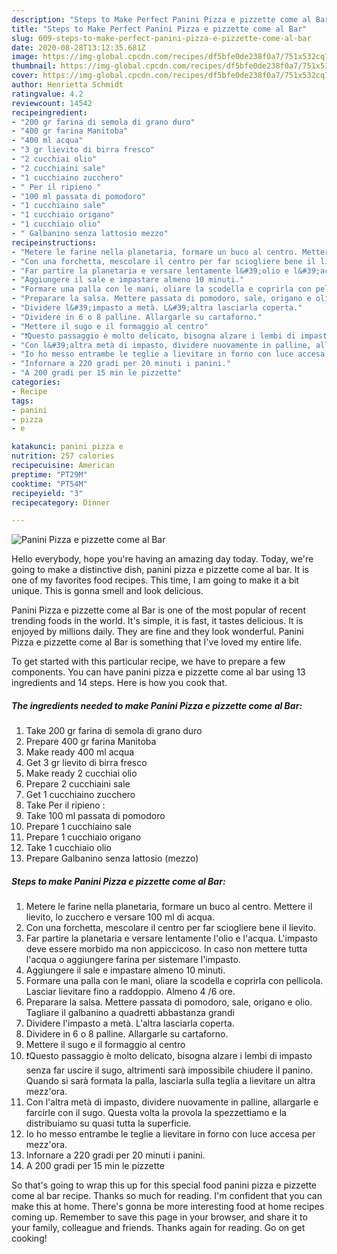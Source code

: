 ```yaml
---
description: "Steps to Make Perfect Panini Pizza e pizzette come al Bar"
title: "Steps to Make Perfect Panini Pizza e pizzette come al Bar"
slug: 609-steps-to-make-perfect-panini-pizza-e-pizzette-come-al-bar
date: 2020-08-28T13:12:35.681Z
image: https://img-global.cpcdn.com/recipes/df5bfe0de238f0a7/751x532cq70/panini-pizza-e-pizzette-come-al-bar-recipe-main-photo.jpg
thumbnail: https://img-global.cpcdn.com/recipes/df5bfe0de238f0a7/751x532cq70/panini-pizza-e-pizzette-come-al-bar-recipe-main-photo.jpg
cover: https://img-global.cpcdn.com/recipes/df5bfe0de238f0a7/751x532cq70/panini-pizza-e-pizzette-come-al-bar-recipe-main-photo.jpg
author: Henrietta Schmidt
ratingvalue: 4.2
reviewcount: 14542
recipeingredient:
- "200 gr farina di semola di grano duro"
- "400 gr farina Manitoba"
- "400 ml acqua"
- "3 gr lievito di birra fresco"
- "2 cucchiai olio"
- "2 cucchiaini sale"
- "1 cucchiaino zucchero"
- " Per il ripieno "
- "100 ml passata di pomodoro"
- "1 cucchiaino sale"
- "1 cucchiaio origano"
- "1 cucchiaio olio"
- " Galbanino senza lattosio mezzo"
recipeinstructions:
- "Metere le farine nella planetaria, formare un buco al centro. Mettere il lievito, lo zucchero e versare 100 ml di acqua."
- "Con una forchetta, mescolare il centro per far sciogliere bene il lievito."
- "Far partire la planetaria e versare lentamente l&#39;olio e l&#39;acqua. L&#39;impasto deve essere morbido ma non appiccicoso. In caso non mettere tutta l&#39;acqua o aggiungere farina per sistemare l&#39;impasto."
- "Aggiungere il sale e impastare almeno 10 minuti."
- "Formare una palla con le mani, oliare la scodella e coprirla con pellicola. Lasciar lievitare fino a raddoppio. Almeno 4 /6 ore."
- "Preparare la salsa. Mettere passata di pomodoro, sale, origano e olio. Tagliare il galbanino a quadretti abbastanza grandi"
- "Dividere l&#39;impasto a metà. L&#39;altra lasciarla coperta."
- "Dividere in 6 o 8 palline. Allargarle su cartaforno."
- "Mettere il sugo e il formaggio al centro"
- "❗Questo passaggio è molto delicato, bisogna alzare i lembi di impasto senza far uscire il sugo, altrimenti sarà impossibile chiudere il panino. Quando si sarà formata la palla, lasciarla sulla teglia a lievitare un altra mezz&#39;ora."
- "Con l&#39;altra metà di impasto, dividere nuovamente in palline, allargarle e farcirle con il sugo. Questa volta la provola la spezzettiamo e la distribuiamo su quasi tutta la superficie."
- "Io ho messo entrambe le teglie a lievitare in forno con luce accesa per mezz&#39;ora."
- "Infornare a 220 gradi per 20 minuti i panini."
- "A 200 gradi per 15 min le pizzette"
categories:
- Recipe
tags:
- panini
- pizza
- e

katakunci: panini pizza e 
nutrition: 257 calories
recipecuisine: American
preptime: "PT29M"
cooktime: "PT54M"
recipeyield: "3"
recipecategory: Dinner

---
```



![Panini Pizza e pizzette come al Bar](https://img-global.cpcdn.com/recipes/df5bfe0de238f0a7/751x532cq70/panini-pizza-e-pizzette-come-al-bar-recipe-main-photo.jpg)

Hello everybody, hope you're having an amazing day today. Today, we're going to make a distinctive dish, panini pizza e pizzette come al bar. It is one of my favorites food recipes. This time, I am going to make it a bit unique. This is gonna smell and look delicious.



Panini Pizza e pizzette come al Bar is one of the most popular of recent trending foods in the world. It's simple, it is fast, it tastes delicious. It is enjoyed by millions daily. They are fine and they look wonderful. Panini Pizza e pizzette come al Bar is something that I've loved my entire life.


To get started with this particular recipe, we have to prepare a few components. You can have panini pizza e pizzette come al bar using 13 ingredients and 14 steps. Here is how you cook that.

<!--inarticleads1-->

##### The ingredients needed to make Panini Pizza e pizzette come al Bar:

1. Take 200 gr farina di semola di grano duro
1. Prepare 400 gr farina Manitoba
1. Make ready 400 ml acqua
1. Get 3 gr lievito di birra fresco
1. Make ready 2 cucchiai olio
1. Prepare 2 cucchiaini sale
1. Get 1 cucchiaino zucchero
1. Take  Per il ripieno :
1. Take 100 ml passata di pomodoro
1. Prepare 1 cucchiaino sale
1. Prepare 1 cucchiaio origano
1. Take 1 cucchiaio olio
1. Prepare  Galbanino senza lattosio (mezzo)




<!--inarticleads2-->

##### Steps to make Panini Pizza e pizzette come al Bar:

1. Metere le farine nella planetaria, formare un buco al centro. Mettere il lievito, lo zucchero e versare 100 ml di acqua.
1. Con una forchetta, mescolare il centro per far sciogliere bene il lievito.
1. Far partire la planetaria e versare lentamente l&#39;olio e l&#39;acqua. L&#39;impasto deve essere morbido ma non appiccicoso. In caso non mettere tutta l&#39;acqua o aggiungere farina per sistemare l&#39;impasto.
1. Aggiungere il sale e impastare almeno 10 minuti.
1. Formare una palla con le mani, oliare la scodella e coprirla con pellicola. Lasciar lievitare fino a raddoppio. Almeno 4 /6 ore.
1. Preparare la salsa. Mettere passata di pomodoro, sale, origano e olio. Tagliare il galbanino a quadretti abbastanza grandi
1. Dividere l&#39;impasto a metà. L&#39;altra lasciarla coperta.
1. Dividere in 6 o 8 palline. Allargarle su cartaforno.
1. Mettere il sugo e il formaggio al centro
1. ❗Questo passaggio è molto delicato, bisogna alzare i lembi di impasto senza far uscire il sugo, altrimenti sarà impossibile chiudere il panino. Quando si sarà formata la palla, lasciarla sulla teglia a lievitare un altra mezz&#39;ora.
1. Con l&#39;altra metà di impasto, dividere nuovamente in palline, allargarle e farcirle con il sugo. Questa volta la provola la spezzettiamo e la distribuiamo su quasi tutta la superficie.
1. Io ho messo entrambe le teglie a lievitare in forno con luce accesa per mezz&#39;ora.
1. Infornare a 220 gradi per 20 minuti i panini.
1. A 200 gradi per 15 min le pizzette




So that's going to wrap this up for this special food panini pizza e pizzette come al bar recipe. Thanks so much for reading. I'm confident that you can make this at home. There's gonna be more interesting food at home recipes coming up. Remember to save this page in your browser, and share it to your family, colleague and friends. Thanks again for reading. Go on get cooking!
